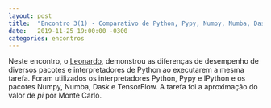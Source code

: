 ```yaml
---
layout: post
title:  "Encontro 3(1) - Comparativo de Python, Pypy, Numpy, Numba, Dask, TensorFlow..."
date:   2019-11-25 19:00:00 -0300
categories: encontros
---
```

Neste encontro, o [Leonardo](https://scholar.google.com/citations?user=zOT6K9QAAAAJ&hl=pt-PT&oi=ao), demonstrou as diferenças de desempenho de diversos pacotes e interpretadores de Python ao executarem a mesma tarefa. Foram utilizados os interpretadores Python, Pypy e IPython e os pacotes Numpy, Numba, Dask e TensorFlow. A tarefa foi a aproximação do valor de $pi$ por Monte Carlo.

<script src="https://gist.github.com/douglasrizzo/929357c44117a75f97ea6ebb6c124315.js"></script>